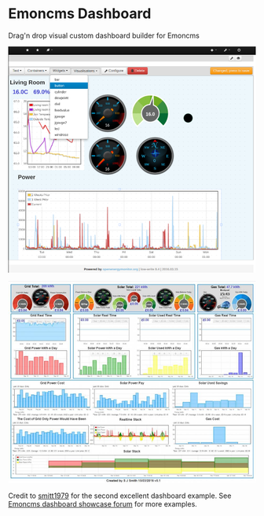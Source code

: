 # Emoncms Dashboard 

Drag'n drop visual custom dashboard builder for Emoncms

![dashboard](dashboard.png)

![dashboard2](Dashboard2.JPG)

Credit to [smitt1979](https://openenergymonitor.org/emon/node/11593) for the second excellent dashboard example. See [Emoncms dashboard showcase forum](https://openenergymonitor.org/emon/forum/7) for more examples. 